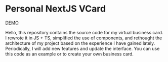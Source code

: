 # Personal NextJS VCard

[DEMO](https://miksoft.pro)

Hello, this repository contains the source code for my virtual business card. I rewrote it in JS + TS, simplified the use of components, and rethought the architecture of my project based on the experience I have gained lately. Periodically, I will add new features and update the interface. You can use this code as an example or to create your own business card.